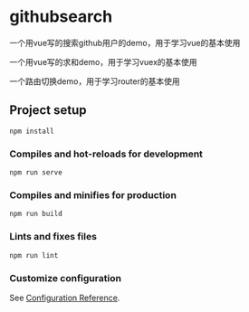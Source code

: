 # githubsearch
一个用vue写的搜索github用户的demo，用于学习vue的基本使用

一个用vue写的求和demo，用于学习vuex的基本使用

一个路由切换demo，用于学习router的基本使用
## Project setup
```
npm install
```

### Compiles and hot-reloads for development
```
npm run serve
```

### Compiles and minifies for production
```
npm run build
```

### Lints and fixes files
```
npm run lint
```

### Customize configuration
See [Configuration Reference](https://cli.vuejs.org/config/).
